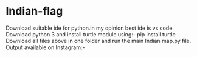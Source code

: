 # Indian-flag
Download suitable ide for python.in my opinion best ide is vs code. Download python 3 and install turtle module using:- pip install turtle Download all files above in one folder and run the main Indian map.py file. Output available on Instagram:-
